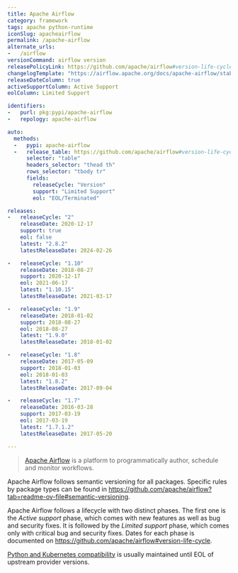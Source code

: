 ```yaml
---
title: Apache Airflow
category: framework
tags: apache python-runtime
iconSlug: apacheairflow
permalink: /apache-airflow
alternate_urls:
-   /airflow
versionCommand: airflow version
releasePolicyLink: https://github.com/apache/airflow#version-life-cycle
changelogTemplate: "https://airflow.apache.org/docs/apache-airflow/stable/release_notes.html#airflow-{{'__LATEST__'|replace:'.','-'}}-__LATEST_RELEASE_DATE__"
releaseDateColumn: true
activeSupportColumn: Active Support
eolColumn: Limited Support

identifiers:
-   purl: pkg:pypi/apache-airflow
-   repology: apache-airflow

auto:
  methods:
  -   pypi: apache-airflow
  -   release_table: https://github.com/apache/airflow#version-life-cycle
      selector: "table"
      headers_selector: "thead th"
      rows_selector: "tbody tr"
      fields:
        releaseCycle: "Version"
        support: "Limited Support"
        eol: "EOL/Terminated"

releases:
-   releaseCycle: "2"
    releaseDate: 2020-12-17
    support: true
    eol: false
    latest: "2.8.2"
    latestReleaseDate: 2024-02-26

-   releaseCycle: "1.10"
    releaseDate: 2018-08-27
    support: 2020-12-17
    eol: 2021-06-17
    latest: "1.10.15"
    latestReleaseDate: 2021-03-17

-   releaseCycle: "1.9"
    releaseDate: 2018-01-02
    support: 2018-08-27
    eol: 2018-08-27
    latest: "1.9.0"
    latestReleaseDate: 2018-01-02

-   releaseCycle: "1.8"
    releaseDate: 2017-05-09
    support: 2018-01-03
    eol: 2018-01-03
    latest: "1.8.2"
    latestReleaseDate: 2017-09-04

-   releaseCycle: "1.7"
    releaseDate: 2016-03-28
    support: 2017-03-19
    eol: 2017-03-19
    latest: "1.7.1.2"
    latestReleaseDate: 2017-05-20

---
```


> [Apache Airflow](https://airflow.apache.org/) is a platform to programmatically author, schedule
> and monitor workflows.

Apache Airflow follows semantic versioning for all packages. Specific rules by package types can
be found in <https://github.com/apache/airflow?tab=readme-ov-file#semantic-versioning>.

Apache Airflow follows a lifecycle with two distinct phases. The first one is the _Active support_
phase, which comes with new features as well as bug and security fixes. It is followed by the
_Limited support_ phase, which comes only with critical bug and security fixes. Dates for each
phase is documented on <https://github.com/apache/airflow#version-life-cycle>.

[Python and Kubernetes compatibility](https://github.com/apache/airflow#support-for-python-and-kubernetes-versions)
is usually maintained until EOL of upstream provider versions.
